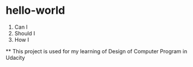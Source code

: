 # hello-world

1. Can I
2. Should I
3. How I

** This project is used for my learning of Design of Computer Program in Udacity
